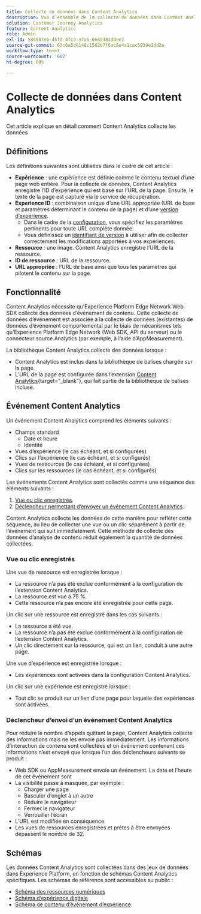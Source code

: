 ```yaml
---
title: Collecte de données dans Content Analytics
description: Vue d’ensemble de la collecte de données dans Content Analytics
solution: Customer Journey Analytics
feature: Content Analytics
role: Admin
exl-id: 584587e6-45fd-4fc3-a7a6-6685481ddee7
source-git-commit: 63c6a5d6148c1562b7f6ac8e4a1cac5919e2dd2e
workflow-type: tm+mt
source-wordcount: '602'
ht-degree: 80%

---
```


# Collecte de données dans Content Analytics

Cet article explique en détail comment Content Analytics collecte les données

## Définitions

Les définitions suivantes sont utilisées dans le cadre de cet article :

* **Expérience** : une expérience est définie comme le contenu textuel d’une page web entière. Pour la collecte de données, Content Analytics enregistre l’ID d’expérience qui est basé sur l’URL de la page. Ensuite, le texte de la page est capturé via le service de récupération.
* **Experience ID** : combinaison unique d’une URL appropriée (URL de base et paramètres déterminant le contenu de la page) et d’une [version d’expérience](manual.md#versioning).
   * Dans le cadre de la [configuration](configuration.md), vous spécifiez les paramètres pertinents pour toute URL complète donnée.
   * Vous définissez un [identifiant de version](manual.md#versioning) à utiliser afin de collecter correctement les modifications apportées à vos expériences.
* **Ressource** : une image. Content Analytics enregistre l’URL de la ressource.
* **ID de ressource** : URL de la ressource.
* **URL appropriée** : l’URL de base ainsi que tous les paramètres qui pilotent le contenu sur la page.


## Fonctionnalité

Content Analytics nécessite qu’Experience Platform Edge Network Web SDK collecte des données d’événement de contenu. Cette collecte de données d’événement est associée à la collecte de données (existantes) de données d’événement comportemental par le biais de mécanismes tels qu’Experience Platform Edge Network (Web SDK, API du serveur) ou le connecteur source Analytics (par exemple, à l’aide d’AppMeasurement).

La bibliothèque Content Analytics collecte des données lorsque :

* Content Analytics est inclus dans la bibliothèque de balises chargée sur la page.
* L’URL de la page est configurée dans l’extension [Content Analytics](https://experienceleague.adobe.com/fr/docs/experience-platform/tags/extensions/client/content-analytics/overview){target="_blank"}, qui fait partie de la bibliothèque de balises incluse.


## Événement Content Analytics

Un événement Content Analytics comprend les éléments suivants :

* Champs standard
   * Date et heure
   * Identité
* Vues d’expérience (le cas échéant, et si configurées)
* Clics sur l’expérience (le cas échéant, et si configurés)
* Vues de ressources (le cas échéant, et si configurées)
* Clics sur les ressources (le cas échéant, et si configurés)

Les événements Content Analytics sont collectés comme une séquence des éléments suivants :

1. [Vue ou clic enregistrés](#recorded-view-or-click).
1. [Déclencheur permettant d’envoyer un événement Content Analytics](#trigger-to-send-a-content-analytics-event).

Content Analytics collecte les données de cette manière pour refléter cette séquence, au lieu de collecter une vue ou un clic séparément à partir de l’événement qui suit immédiatement. Cette méthode de collecte des données d’analyse de contenu réduit également la quantité de données collectées.

### Vue ou clic enregistrés

Une vue de ressource est enregistrée lorsque :

* La ressource n’a pas été exclue conformément à la configuration de l’extension Content Analytics.
* La ressource est vue à 75 %.
* Cette ressource n’a pas encore été enregistrée pour cette page.

Un clic sur une ressource est enregistré dans les cas suivants :

* La ressource a été vue.
* La ressource n’a pas été exclue conformément à la configuration de l’extension Content Analytics.
* Un clic directement sur la ressource, qui est un lien, conduit à une autre page.

Une vue d’expérience est enregistrée lorsque :

* Les expériences sont activées dans la configuration Content Analytics.

Un clic sur une expérience est enregistré lorsque :

* Tout clic se produit sur un lien d’une page pour laquelle des expériences sont activées.


### Déclencheur d’envoi d’un événement Content Analytics

Pour réduire le nombre d’appels quittant la page, Content Analytics collecte des informations mais ne les envoie pas immédiatement. Les informations d’interaction de contenu sont collectées et un événement contenant ces informations n’est envoyé que lorsque l’un des déclencheurs suivants se produit :

* Web SDK ou AppMeasurement envoie un événement. La date et l’heure de cet événement sont
* La visibilité passe à masquée, par exemple :
   * Charger une page
   * Basculer d’onglet à un autre
   * Réduire le navigateur
   * Fermer le navigateur
   * Verrouiller l’écran
* L’URL est modifiée en conséquence.
* Les vues de ressources enregistrées et prêtes à être envoyées dépassent le nombre de 32.


## Schémas

Les données Content Analytics sont collectées dans des jeux de données dans Experience Platform, en fonction de schémas Content Analytics spécifiques. Les schémas de référence sont accessibles au public :

* [Schéma des ressources numériques](https://github.com/adobe/xdm/blob/master/components/classes/digital-asset.schema.json)
* [Schéma d’expérience digitale](https://github.com/adobe/xdm/blob/master/components/classes/digital-experience.schema.json)
* [Schéma de contenu d’événement d’expérience](https://github.com/adobe/xdm/blob/master/components/fieldgroups/experience-event/experienceevent-content.schema.json)
